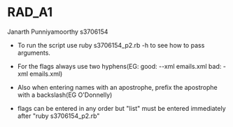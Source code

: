 # RAD_A1
Janarth Punniyamoorthy s3706154

- To run the script use ruby s3706154_p2.rb -h to see how to pass arguments.

- For the flags always use two hyphens(EG: good: --xml emails.xml  bad: -xml emails.xml)

- Also when entering names with an apostrophe, prefix the apostrophe with a backslash(EG O\'Donnelly)

- flags can be entered in any order but "list" must be entered immediately after "ruby s3706154_p2.rb"
